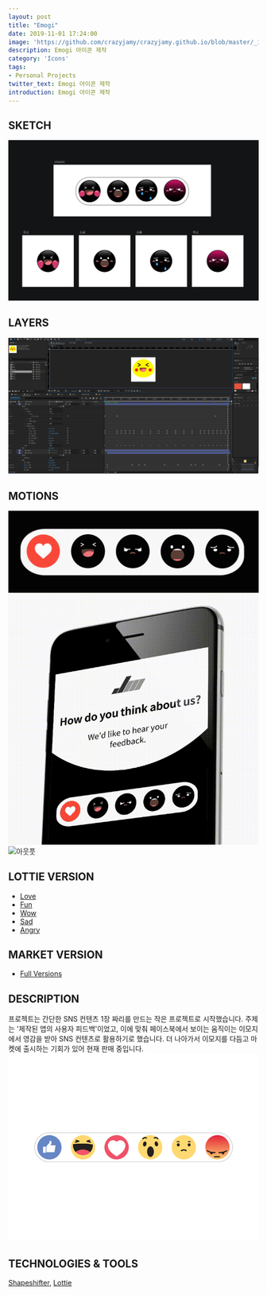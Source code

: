 ```yaml
---
layout: post
title: "Emogi"
date: 2019-11-01 17:24:00
image: 'https://github.com/crazyjamy/crazyjamy.github.io/blob/master/_images/_thumbnail/emogis.gif?raw=true'
description: Emogi 아이콘 제작
category: 'Icons'
tags:
- Personal Projects
twitter_text: Emogi 아이콘 제작
introduction: Emogi 아이콘 제작
---
```

## SKETCH
![스케치](https://github.com/crazyjamy/crazyjamy.github.io/blob/master/_images/_post/emogis/emogis-sketch.png?raw=true)

## LAYERS
![과정](https://github.com/crazyjamy/crazyjamy.github.io/blob/master/_images/_post/emogis/emogis-afe.png?raw=true)

## MOTIONS
![모션 입힌 후](https://github.com/crazyjamy/crazyjamy.github.io/blob/master/_images/_post/emogis/emogis-fist-draft.gif?raw=true)
![당시 올렸던 컨텐츠](https://github.com/crazyjamy/crazyjamy.github.io/blob/master/_images/_post/emogis/emogis-sns-feature.gif?raw=true)
![아웃풋](https://user-images.githubusercontent.com/29529125/67749362-59b7a700-fa70-11e9-9ca3-556860b40a2d.gif)

## LOTTIE VERSION
+ [Love](https://lottiefiles.com/10844-love-emogi)
+ [Fun](https://lottiefiles.com/10889-fun-emogi)
+ [Wow](https://lottiefiles.com/10888-wow-emogi)
+ [Sad](https://lottiefiles.com/10843-sad-emogi)
+ [Angry](https://lottiefiles.com/11006-angry-emogi)

## MARKET VERSION
+ [Full Versions](https://iconscout.com/lottie-animation-pack/emogi)

## DESCRIPTION 
프로젝트는 간단한 SNS 컨텐츠 1장 짜리를 만드는 작은 프로젝트로 시작했습니다. 
주제는 '제작된 앱의 사용자 피드백'이었고, 이에 맞춰 페이스북에서 보이는 움직이는 이모지에서 영감을 받아 SNS 컨텐츠로 활용하기로 했습니다. 
더 나아가서 이모지를 다듬고 마켓에 출시하는 기회가 있어 현재 판매 중입니다.
![Facebook Emogi](https://github.com/crazyjamy/crazyjamy.github.io/blob/master/_images/_post/emogis/facebook_emogis.gif?raw=true)


## TECHNOLOGIES & TOOLS
[Shapeshifter](https://github.com/alexjlockwood/ShapeShifter),
[Lottie](https://lottiefiles.com/)
